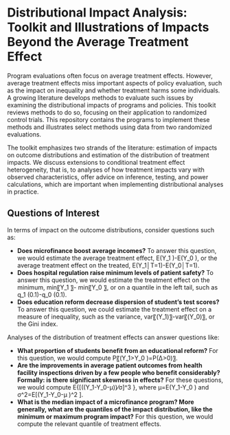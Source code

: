 
# Distributional Impact Analysis: Toolkit and Illustrations of Impacts Beyond the Average Treatment Effect

Program evaluations often focus on average treatment effects. However, average treatment effects miss important aspects of policy evaluation, such as the impact on inequality and whether treatment harms some individuals. A growing literature develops methods to evaluate such issues by examining the distributional impacts of programs and policies. This toolkit reviews methods to do so, focusing on their application to randomized control trials. This repository contains the programs to implement these methods and illustrates select methods using data from two randomized evaluations.

The toolkit emphasizes two strands of the literature: estimation of impacts on outcome distributions and estimation of the distribution of treatment impacts. We discuss extensions to conditional treatment effect heterogeneity, that is, to analyses of how treatment impacts vary with observed characteristics, offer advice on inference, testing, and power calculations, which are important when implementing distributional analyses in practice.

## Questions of Interest

In terms of impact on the outcome distributions, consider questions such as:

* **Does microfinance boost average incomes?** 
To answer this question, we would estimate the average treatment effect, E(Y_1 )-E(Y_0 ), or the average treatment effect on the treated, E(Y_1│T=1)-E(Y_0│T=1).
* **Does hospital regulation raise minimum levels of patient safety?** 
To answer this question, we would estimate the treatment effect on the minimum, min⁡〖Y_1 〗- min⁡〖Y_0 〗, or on a quantile in the left tail, such as q_1 (0.1)-q_0 (0.1).
* **Does education reform decrease dispersion of student’s test scores?** 
To answer this question, we could estimate the treatment effect on a measure of inequality, such as the variance, var⁡〖(Y_1)〗-var⁡〖(Y_0)〗, or the Gini index.


Analyses of the distribution of treatment effects can answer questions like:

* **What proportion of students benefit from an educational reform?**
For this question, we would compute P⁡〖(Y_1>Y_0 )=P(Δ>0)〗.
* **Are the improvements in average patient outcomes from health facility inspections driven by a few people who benefit considerably? Formally: is there significant skewness in effects?**
For these questions, we would compute E{[((Y_1-Y_0-μ))⁄σ]^3 }, where μ=E(Y_1-Y_0 ) and σ^2=E[(Y_1-Y_0-μ )^2 ].
* **What is the median impact of a microfinance program? More generally, what are the quantiles of the impact distribution, like the minimum or maximum program impact?**
For this question, we would compute the relevant quantile of treatment effects.


